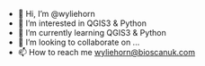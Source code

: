 - 👋 Hi, I’m @wyliehorn
- 👀 I’m interested in QGIS3 & Python
- 🌱 I’m currently learning QGIS3 & Python
- 💞️ I’m looking to collaborate on ...
- 📫 How to reach me wyliehorn@bioscanuk.com

<!---
wyliehorn/wyliehorn is a ✨ special ✨ repository because its `README.md` (this file) appears on your GitHub profile.
You can click the Preview link to take a look at your changes.
--->
